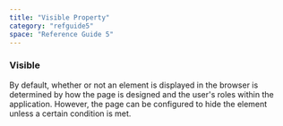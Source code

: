 ```yaml
---
title: "Visible Property"
category: "refguide5"
space: "Reference Guide 5"
---
```

### Visible

By default, whether or not an element is displayed in the browser is determined by how the page is designed and the user's roles within the application. However, the page can be configured to hide the element unless a certain condition is met.